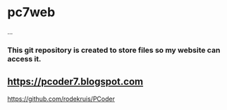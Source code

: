 # pc7web
...
### This git repository is created to store files so my website can access it.
## https://pcoder7.blogspot.com
https://github.com/rodekruis/PCoder
